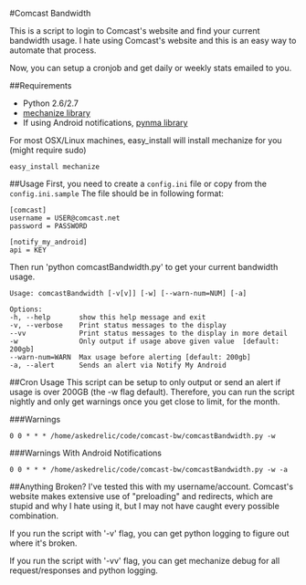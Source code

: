 #Comcast Bandwidth

This is a script to login to Comcast's website and find your current bandwidth
usage. I hate using Comcast's website and this is an easy way to automate that
process.

Now, you can setup a cronjob and get daily or weekly stats emailed to you.

##Requirements

* Python 2.6/2.7
* [mechanize library](http://wwwsearch.sourceforge.net/mechanize/)
* If using Android notifications, [pynma library](https://github.com/uskr/pynma)

For most OSX/Linux machines, easy_install will install mechanize for you (might require sudo)

    easy_install mechanize

##Usage
First, you need to create a `config.ini` file or copy from the `config.ini.sample` The file should be in following format:

    [comcast]
    username = USER@comcast.net
    password = PASSWORD

    [notify_my_android]
    api = KEY

Then run 'python comcastBandwidth.py' to get your current bandwidth usage.

    Usage: comcastBandwidth [-v[v]] [-w] [--warn-num=NUM] [-a]

	Options:
  	-h, --help       show this help message and exit
  	-v, --verbose    Print status messages to the display
  	--vv             Print status messages to the display in more detail
  	-w               Only output if usage above given value  [default: 200gb]
  	--warn-num=WARN  Max usage before alerting [default: 200gb]
  	-a, --alert      Sends an alert via Notify My Android
        
##Cron Usage
This script can be setup to only output or send an alert if usage is over 200GB
(the -w flag default). Therefore, you can run the script nightly and only get
warnings once you get close to limit, for the month. 

###Warnings

    0 0 * * * /home/askedrelic/code/comcast-bw/comcastBandwidth.py -w

###Warnings With Android Notifications

    0 0 * * * /home/askedrelic/code/comcast-bw/comcastBandwidth.py -w -a

##Anything Broken?
I've tested this with my username/account. Comcast's website makes extensive
use of "preloading" and redirects, which are stupid and why I hate using it,
but I may not have caught every possible combination. 

If you run the script with '-v' flag, you can get python logging to figure out
where it's broken.

If you run the script with '-vv' flag, you can get mechanize debug for all
request/responses and python logging.
